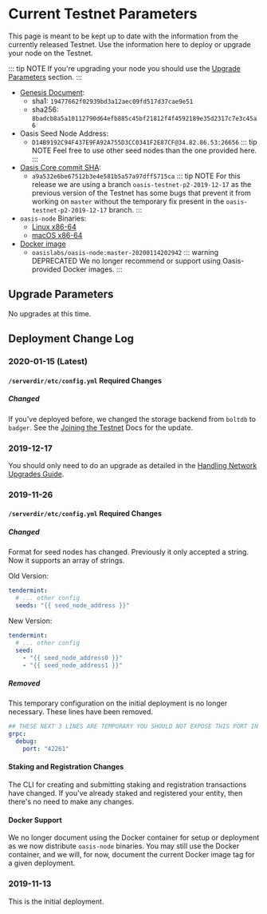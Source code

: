 # Current Testnet Parameters

This page is meant to be kept up to date with the information from the currently
released Testnet. Use the information here to deploy or upgrade your node on the
Testnet.

::: tip NOTE
If you're upgrading your node you should use the [Upgrade
Parameters](#upgrade-parameters) section.
:::

* [Genesis Document](https://github.com/oasislabs/public-testnet-artifacts/releases/download/2020-01-15/genesis.json):
  * sha1: `19477662f02939bd3a12aec09fd517d37cae9e51`
  * sha256: `8badcb8a5a10112790d64efb885c45bf21812f4f4592189e35d2317c7e3c45a6`
* Oasis Seed Node Address:
  * `D14B9192C94F437E9FA92A755D3CC0341F2E87CF@34.82.86.53:26656`
  ::: tip NOTE
  Feel free to use other seed nodes than the one provided here.
  :::
* [Oasis Core commit SHA](https://github.com/oasislabs/oasis-core/commit/a9a532e6be67512b3e4e581b5a57a97dff5715ca):
  * `a9a532e6be67512b3e4e581b5a57a97dff5715ca`
  ::: tip NOTE
  For this release we are using a branch `oasis-testnet-p2-2019-12-17` as the
  previous version of the Testnet has some bugs that prevent it from working on
  `master` without the temporary fix present in the `oasis-testnet-p2-2019-12-17`
  branch.
  :::
* `oasis-node` Binaries:
  * [Linux x86-64](https://github.com/oasislabs/public-testnet-artifacts/releases/download/2020-01-15/oasis-node_20.1_linux_amd64.tar.gz)
  * [macOS x86-64](https://github.com/oasislabs/public-testnet-artifacts/releases/download/2020-01-15/oasis-node_20.1_macos_amd64.tar.gz)
* [Docker image](https://hub.docker.com/layers/oasislabs/oasis-node/master-20200114202942/images/sha256-bdaa9aa5a55f20ba91b0a6730ed59aefb45b8d7dbbf1c406a9934d8ef970abf1)
  * `oasislabs/oasis-node:master-20200114202942`
  ::: warning DEPRECATED
  We no longer recommend or support using Oasis-provided Docker images.
  :::

## Upgrade Parameters

No upgrades at this time.

## Deployment Change Log

### 2020-01-15 (Latest)

#### `/serverdir/etc/config.yml` Required Changes

##### Changed

If you've deployed before, we changed the storage backend from `boltdb` to
`badger`. See the [Joining the Testnet](./joining-the-testnet.md) Docs for the
update.

### 2019-12-17

You should only need to do an upgrade as detailed in the [Handling Network
Upgrades Guide](./maintenance/handling-network-upgrades.md).

### 2019-11-26

#### `/serverdir/etc/config.yml` Required Changes

##### Changed

Format for seed nodes has changed. Previously it only accepted a string. Now it
supports an array of strings.

Old Version:

```yaml
tendermint:
  # ... other config
  seeds: "{{ seed_node_address }}"
```

New Version:

```yaml
tendermint:
  # ... other config
  seed:
    - "{{ seed_node_address0 }}"
    - "{{ seed_node_address1 }}"
```

##### Removed

This temporary configuration on the initial deployment is no longer necessary.
These lines have been removed.

```yaml
## THESE NEXT 3 LINES ARE TEMPORARY YOU SHOULD NOT EXPOSE THIS PORT IN ANY WAY
grpc:
  debug:
    port: "42261"
```

#### Staking and Registration Changes

The CLI for creating and submitting staking and registration transactions have
changed. If you've already staked and registered your entity, then there's no
need to make any changes.

#### Docker Support

We no longer document using the Docker container for setup or deployment as we
now distribute `oasis-node` binaries. You may still use the Docker container,
and we will, for now, document the current Docker image tag for a given
deployment.

### 2019-11-13

This is the initial deployment.
